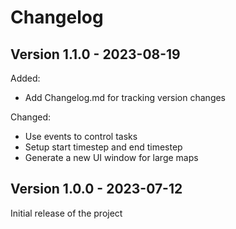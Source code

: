 # Changelog

Version 1.1.0 - 2023-08-19
---
Added:
- Add Changelog.md for tracking version changes

Changed:
- Use events to control tasks
- Setup start timestep and end timestep
- Generate a new UI window for large maps

Version 1.0.0 - 2023-07-12
---
Initial release of the project